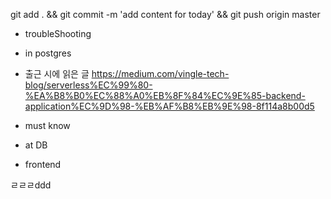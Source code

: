 
git add . && git commit -m 'add content for today' && git push origin master

- troubleShooting


- in postgres


- 출근 시에 읽은 글 
https://medium.com/vingle-tech-blog/serverless%EC%99%80-%EA%B8%B0%EC%88%A0%EB%8F%84%EC%9E%85-backend-application%EC%9D%98-%EB%AF%B8%EB%9E%98-8f114a8b00d5

- must know 




- at DB 


- frontend


ㄹㄹㄹddd